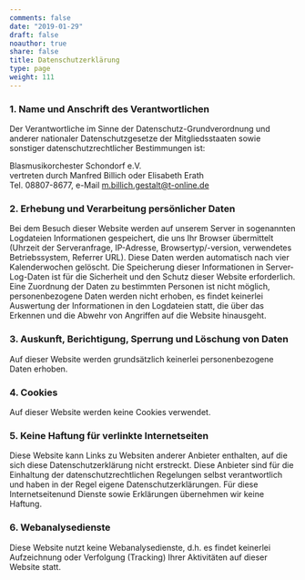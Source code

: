 ```yaml
---
comments: false
date: "2019-01-29"
draft: false
noauthor: true
share: false
title: Datenschutzerklärung
type: page
weight: 111
---
```

### 1. Name und Anschrift des Verantwortlichen

Der Verantwortliche im Sinne der Datenschutz-Grundverordnung und anderer nationaler Datenschutzgesetze der Mitgliedsstaaten sowie sonstiger datenschutzrechtlicher Bestimmungen ist:

Blasmusikorchester Schondorf e.V.  
vertreten durch Manfred Billich oder Elisabeth Erath  
Tel. 08807-8677, e-Mail m.billich.gestalt@t-online.de  

### 2. Erhebung und Verarbeitung persönlicher Daten

Bei dem Besuch dieser Website werden auf unserem Server in sogenannten Logdateien Informationen gespeichert, die uns Ihr Browser übermittelt (Uhrzeit der Serveranfrage, IP-Adresse, Browsertyp/-version, verwendetes Betriebssystem, Referrer URL). Diese Daten werden automatisch nach vier Kalenderwochen gelöscht. Die Speicherung dieser Informationen in Server-Log-Daten ist für die Sicherheit und den Schutz dieser Website erforderlich. Eine Zuordnung der Daten zu bestimmten Personen ist nicht möglich, personenbezogene Daten werden nicht erhoben, es findet keinerlei Auswertung der Informationen in den Logdateien statt, die über das Erkennen und die Abwehr von Angriffen auf die Website hinausgeht.

### 3. Auskunft, Berichtigung, Sperrung und Löschung von Daten

Auf dieser Website werden grundsätzlich keinerlei personenbezogene Daten erhoben.

### 4. Cookies

Auf dieser Website werden keine Cookies verwendet. 

### 5. Keine Haftung für verlinkte Internetseiten

Diese Website kann Links zu Websiten anderer Anbieter enthalten, auf die sich diese Datenschutzerklärung nicht erstreckt. Diese Anbieter sind für die Einhaltung der datenschutzrechtlichen Regelungen selbst verantwortlich und haben in der Regel eigene Datenschutzerklärungen. Für diese Internetseitenund Dienste sowie Erklärungen übernehmen wir keine Haftung.

### 6. Webanalysedienste

Diese Website nutzt keine Webanalysedienste, d.h. es findet keinerlei Aufzeichnung oder Verfolgung (Tracking) Ihrer Aktivitäten auf dieser Website statt.

